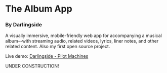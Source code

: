 # The Album App #
### By Darlingside ###

A visually immersive, mobile-friendly web app for accompanying a musical album--with streaming audio, related videos, lyrics, liner notes, and other related content. Also my first open source project.

Live demo: <a href='http://www.pilotmachines.com/'>Darlingside - Pilot Machines</a>

UNDER CONSTRUCTION!